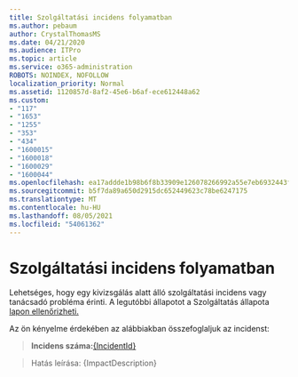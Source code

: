 ```yaml
---
title: Szolgáltatási incidens folyamatban
ms.author: pebaum
author: CrystalThomasMS
ms.date: 04/21/2020
ms.audience: ITPro
ms.topic: article
ms.service: o365-administration
ROBOTS: NOINDEX, NOFOLLOW
localization_priority: Normal
ms.assetid: 1120857d-8af2-45e6-b6af-ece612448a62
ms.custom:
- "117"
- "1653"
- "1255"
- "353"
- "434"
- "1600015"
- "1600018"
- "1600029"
- "1600044"
ms.openlocfilehash: ea17addde1b98b6f8b33909e126078266992a55e7eb6932443fc8f9d213c04a5
ms.sourcegitcommit: b5f7da89a650d2915dc652449623c78be6247175
ms.translationtype: MT
ms.contentlocale: hu-HU
ms.lasthandoff: 08/05/2021
ms.locfileid: "54061362"
---
```

# <a name="service-incident-in-progress"></a>Szolgáltatási incidens folyamatban

Lehetséges, hogy egy kivizsgálás alatt álló szolgáltatási incidens vagy tanácsadó probléma érinti. A legutóbbi állapotot a Szolgáltatás állapota [lapon ellenőrizheti.](https://admin.microsoft.com/adminportal/home#/servicehealth)
  
Az ön kényelme érdekében az alábbiakban összefoglaljuk az incidenst:
  
> **Incidens száma:**[{IncidentId}](https://admin.microsoft.com/adminportal/home#/servicehealth)
    
> Hatás leírása: {ImpactDescription}
